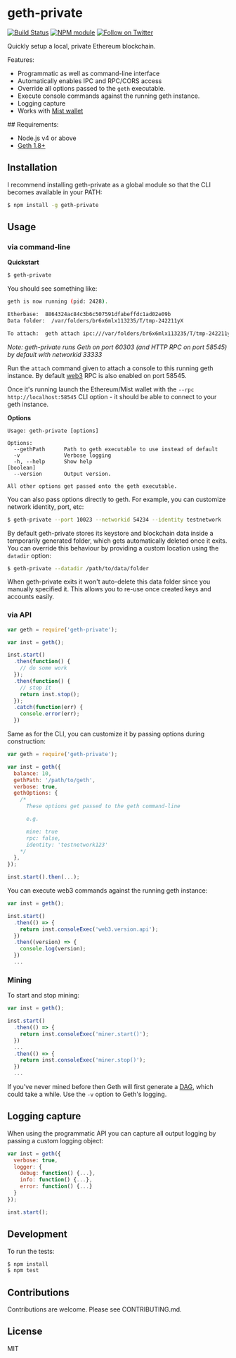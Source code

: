 # geth-private

[![Build Status](https://secure.travis-ci.org/hiddentao/geth-private.png?branch=master)](http://travis-ci.org/hiddentao/geth-private) [![NPM module](https://badge.fury.io/js/geth-private.png)](https://badge.fury.io/js/geth-private) [![Follow on Twitter](https://img.shields.io/twitter/url/http/shields.io.svg?style=social&label=Follow&maxAge=2592000)](https://twitter.com/hiddentao)

Quickly setup a local, private Ethereum blockchain.

Features:

* Programmatic as well as command-line interface
* Automatically enables IPC and RPC/CORS access
* Override all options passed to the `geth` executable.
* Execute console commands against the running geth instance.
* Logging capture
* Works with [Mist wallet](https://github.com/ethereum/mist)

## Requirements:

* Node.js v4 or above
* [Geth 1.8+](https://github.com/ethereum/go-ethereum)

## Installation

I recommend installing geth-private as a global module so that the CLI becomes
available in your PATH:

```bash
$ npm install -g geth-private
```

## Usage

### via command-line

**Quickstart**

```bash
$ geth-private
```

You should see something like:

```bash
geth is now running (pid: 2428).

Etherbase:  8864324ac84c3b6c507591dfabeffdc1ad02e09b
Data folder:  /var/folders/br6x6mlx113235/T/tmp-242211yX

To attach:  geth attach ipc:///var/folders/br6x6mlx113235/T/tmp-242211yX/geth.ipc
```

*Note: geth-private runs Geth on port 60303 (and HTTP RPC on port 58545) by default with networkid 33333*

Run the `attach` command given to attach a console to this running geth
instance. By default [web3](https://github.com/ethereum/web3.js) RPC is also
enabled on port 58545.

Once it's running launch the Ethereum/Mist wallet with the `--rpc http://localhost:58545` CLI option - it should be able to
connect to your geth instance.


**Options**

```
Usage: geth-private [options]

Options:
  --gethPath      Path to geth executable to use instead of default
  -v              Verbose logging
  -h, --help      Show help                                                [boolean]
  --version       Output version.

All other options get passed onto the geth executable.
```

You can also pass options directly to geth. For example, you can customize
network identity, port, etc:

```bash
$ geth-private --port 10023 --networkid 54234 --identity testnetwork
```

By default geth-private stores its keystore and blockchain data inside a
temporarily generated folder, which gets automatically deleted once it exits.
You can override this behaviour by providing a custom location using the
`datadir` option:

```bash
$ geth-private --datadir /path/to/data/folder
```

When geth-private exits it won't auto-delete this data folder since you
manually specified it. This allows you to re-use once created keys and
accounts easily.


### via API


```js
var geth = require('geth-private');

var inst = geth();

inst.start()
  .then(function() {
    // do some work
  });
  .then(function() {
    // stop it
    return inst.stop();
  });
  .catch(function(err) {
    console.error(err);
  })

```

Same as for the CLI, you can customize it by passing options during construction:

```js
var geth = require('geth-private');

var inst = geth({
  balance: 10,
  gethPath: '/path/to/geth',
  verbose: true,
  gethOptions: {
    /*
      These options get passed to the geth command-line

      e.g.

      mine: true
      rpc: false,
      identity: 'testnetwork123'
    */
  },
});

inst.start().then(...);
```

You can execute web3 commands against the running geth instance:

```js
var inst = geth();

inst.start()
  .then(() => {
    return inst.consoleExec('web3.version.api');
  })
  .then((version) => {
    console.log(version);
  })
  ...
```

### Mining

To start and stop mining:

```js
var inst = geth();

inst.start()
  .then(() => {
    return inst.consoleExec('miner.start()');
  })
  ...
  .then(() => {
    return inst.consoleExec('miner.stop()');
  })
  ...
```

If you've never mined before then Geth will first generate a [DAG](https://github.com/ethereum/wiki/wiki/Ethash-DAG), which
could take a while. Use the `-v` option to Geth's logging.



## Logging capture

When using the programmatic API you can capture all output logging by passing
a custom logging object:

```js
var inst = geth({
  verbose: true,
  logger: {
    debug: function() {...},
    info: function() {...},
    error: function() {...}
  }
});

inst.start();
```


## Development

To run the tests:

```bash
$ npm install
$ npm test
```

## Contributions

Contributions are welcome. Please see CONTRIBUTING.md.


## License

MIT
